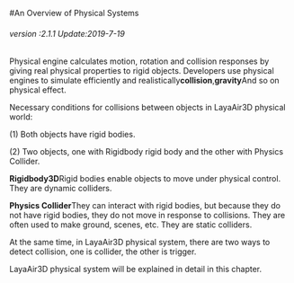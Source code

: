 #An Overview of Physical Systems

###### *version :2.1.1   Update:2019-7-19*

Physical engine calculates motion, rotation and collision responses by giving real physical properties to rigid objects. Developers use physical engines to simulate efficiently and realistically**collision**,**gravity**And so on physical effect.

Necessary conditions for collisions between objects in LayaAir3D physical world:

(1) Both objects have rigid bodies.

(2) Two objects, one with Rigidbody rigid body and the other with Physics Collider.

**Rigidbody3D**Rigid bodies enable objects to move under physical control. They are dynamic colliders.

**Physics Collider**They can interact with rigid bodies, but because they do not have rigid bodies, they do not move in response to collisions. They are often used to make ground, scenes, etc. They are static colliders.

At the same time, in LayaAir3D physical system, there are two ways to detect collision, one is collider, the other is trigger.

LayaAir3D physical system will be explained in detail in this chapter.

